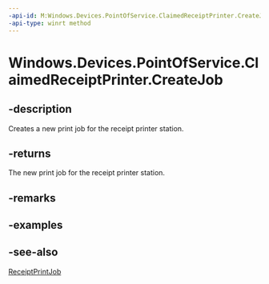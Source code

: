 ----api-id: M:Windows.Devices.PointOfService.ClaimedReceiptPrinter.CreateJob
-api-type: winrt method
---<!-- Method syntaxpublic Windows.Devices.PointOfService.ReceiptPrintJob CreateJob()--># Windows.Devices.PointOfService.ClaimedReceiptPrinter.CreateJob## -descriptionCreates a new print job for the receipt printer station.## -returnsThe new print job for the receipt printer station.## -remarks## -examples## -see-also[ReceiptPrintJob](receiptprintjob.md)